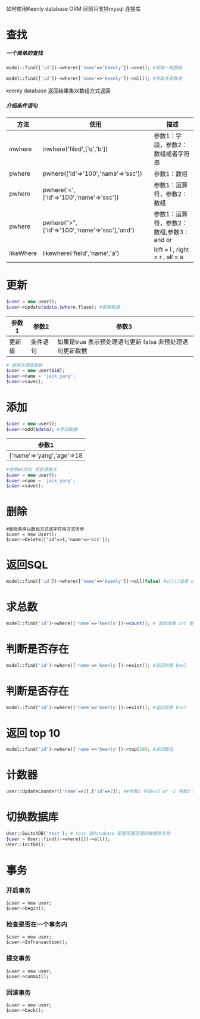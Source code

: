 如何使用Keenly database ORM 目前只支持mysql 连接库
# 查找
##### 一个简单的查找
```php
model::find(['id'])->where(['name'=>'keenly'])->one(); #获取一条数据
```
```php
model::find(['id'])->where(['name'=>'keenly'])->all(); #获取多条数据
```
keenly database 返回结果集以数组方式返回
##### 介绍条件语句
|  方法 |  使用 |描述|
| ------------ | ------------ |------------|
| inwhere  |  inwhere('filed',['q','b']) |参数1：字段，参数2：数组或者字符串|
| pwhere|pwhere(['id'=>'100','name'=>'ssc']) |参数1：数组|
|pwhere|pwhere('<',['id'=>'100','name'=>'ssc'])|参数1：运算符，参数2：数组|
|pwhere|pwhere(">",['id'=>'100','name'=>'ssc'],'and')|参数1：运算符，参数2：数组,参数3：and or |
|likeWhere|likewhere('field','name','a')|left = l , right = r , all = a|
# 更新
```php
$user = new user();
$user->Update($data,$where,flase); #更新数据 
```
| 参数1  |参数2   |参数3|
| ------------ | ------------ | ------------ |
|更新值   | 条件语句 |如果是true 表示预处理语句更新 false 非预处理语句更新数据|

```php
# 使用主键值更新
$user = new user($id);
$user->name = 'jack_yang';
$user->save();
```
# 添加
```php
$user = new user();
$user->add($data); #添加数据 
```
| 参数1 
| ------------ |
|['name'=>'yang','age'=>18| 

```php
#使用AR添加 预处理模式
$user = new user();
$user->name = 'jack_yang';
$user->save();
```
# 删除
```
#删除条件以数组方式或字符串方式传参 
$user = new User();
$user->Delete(['id'=>1,'name'=>'ccc']); 
```


# 返回SQL
```php
model::find(['id'])->where(['name'=>'keenly'])->all(false) #all()或者 one()参数为FALSE
```

# 求总数
```php
model::find('id')->where(['name'=>'keenly'])->count(); # 返回结果 int 整数
```
# 判断是否存在
```php
model::find('id')->where(['name'=>'keenly'])->exist(); #返回结果 bool
```
# 判断是否存在
```php
model::find('id')->where(['name'=>'keenly'])->exist(); #返回结果 bool
```
# 返回 top 10
```php
model::find('id')->where(['name'=>'keenly'])->top(10); #返回数组 
```
# 计数器
```php
user::UpdateCounter(['name'=>2],['id'=>2]); ##参数1 字段=>2 or -2 参数2：where 语句
```
# 切换数据库
```php
User::SwitchDB('test'); # test 是database 配置里面连接的数据库名称
$user = User::find()->where([])->all();
User::InitDB();
```

# 事务
### 开启事务
```
$user = new user;
$user->begin();

```
### 检查是否在一个事务内
```
$user = new user;
$user->InTransaction();

```
### 提交事务
```
$user = new user;
$user->commit();
```
### 回滚事务
```
$user = new user;
$user->back();
```
